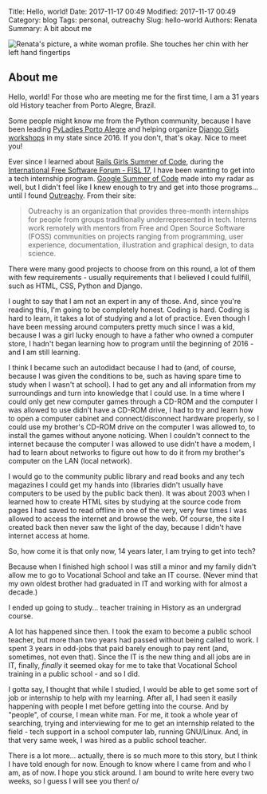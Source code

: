 Title: Hello, world!
Date: 2017-11-17 00:49
Modified: 2017-11-17 00:49
Category: blog
Tags: personal, outreachy
Slug: hello-world
Authors: Renata
Summary: A bit about me

![Renata's picture, a white woman profile. She touches her chin with her left hand fingertips]({filename}/img/author.png)

## About me
Hello, world! For those who are meeting me for the first time, I am a 31 years old History teacher from Porto Alegre, Brazil.

Some people might know me from the Python community, because I have been leading [PyLadies Porto Alegre](https://pyladiespoa.pythonanywhere.com) and helping organize [Django Girls workshops](https://blog.djangogirls.org/post/166221911403/django-girls-rio-grande-do-sul) in my state since 2016. If you don't, that's okay. Nice to meet you!

Ever since I learned about [Rails Girls Summer of Code](https://railsgirlssummerofcode.org/), during the [International Free Software Forum - FISL 17](http://softwarelivre.org/fisl18), I have been wanting to get into a tech internship program. [Google Summer of Code](https://developers.google.com/open-source/gsoc/) made into my radar as well, but I didn't feel like I knew enough to try and get into those programs... until I found [Outreachy](https://outreachy.org). From their site:

> Outreachy is an organization that provides three-month internships for people from groups traditionally underrepresented in tech. Interns work remotely with mentors from Free and Open Source Software (FOSS) communities on projects ranging from programming, user experience, documentation, illustration and graphical design, to data science.

There were many good projects to choose from on this round, a lot of them with few requirements - usually requirements that I believed I could fullfill, such as HTML, CSS, Python and Django.

I ought to say that I am not an expert in any of those. And, since you're reading this, I'm going to be completely honest.  Coding is hard. Coding is hard to learn, it takes a lot of studying and a lot of practice. Even though I have been messing around computers pretty much since I was a kid, because I was a girl lucky enough to have a father who owned a computer store, I hadn't began learning how to program until the beginning of 2016 - and I am still learning.

I think I became such an autodidact because I had to (and, of course, because I was given the conditions to be, such as having spare time to study when I wasn't at school). I had to get any and all information from my surroundings and turn into knowledge that I could use. In a time where I could only get new computer games through a CD-ROM and the computer I was allowed to use didn't have a CD-ROM drive, I had to try and learn how to open a computer cabinet and connect/disconnect hardware properly, so I could use my brother's CD-ROM drive on the computer I was allowed to, to install the games without anyone noticing. When I couldn't connect to the internet because the computer I was allowed to use didn't have a modem, I had to learn about networks to figure out how to do it from my brother's computer on the LAN (local network).

I would go to the community public library and read books and any tech magazines I could get my hands into (libraries didn't usually have computers to be used by the public back then). It was about 2003 when I learned how to create HTML sites by studying at the source code from pages I had saved to read offline in one of the very, very few times I was allowed to access the internet and browse the web. Of course, the site I created back then never saw the light of the day, because I didn't have internet access at home.

So, how come it is that only now, 14 years later, I am trying to get into tech?

Because when I finished high school I was still a minor and my family didn't allow me to go to Vocational School and take an IT course. (Never mind that my own oldest brother had graduated in IT and working with for almost a decade.)

I ended up going to study... teacher training in History as an undergrad course.

A lot has happened since then. I took the exam to become a public school teacher, but more than two years had passed without being called to work. I spent 3 years in odd-jobs that paid barely enough to pay rent (and, sometimes, not even that). Since the IT is the new thing and all jobs are in IT, finally, *finally* it seemed okay for me to take that Vocational School training in a public school - and so I did.

I gotta say, I thought that while I studied, I would be able to get some sort of job or internship to help with my learning. After all, I had seen it easily happening with people I met before getting into the course. And by "people", of course, I mean white man. For me, it took a whole year of searching, trying and interviewing for me to get an internship related to the field - tech support in a school computer lab, running GNU/Linux. And, in that very same week, I was hired as a public school teacher.

There is a lot more... actually, there is so much more to this story, but I think I have told enough for now. Enough to know where I came from and who I am, as of now. I hope you stick around. I am bound to write here every two weeks, so I guess I will see you then! o/
